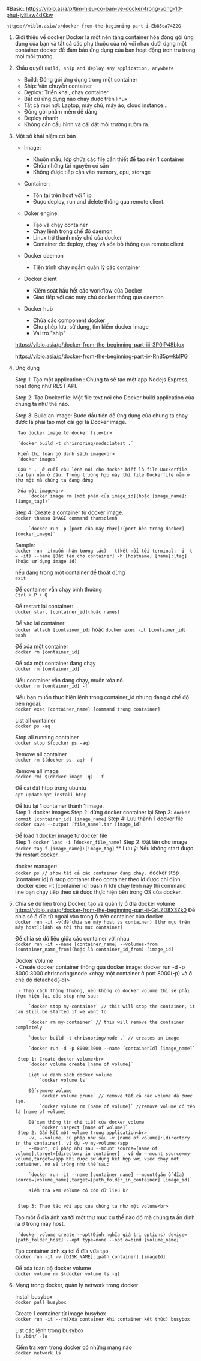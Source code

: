 #Basic:
	https://viblo.asia/p/tim-hieu-co-ban-ve-docker-trong-vong-10-phut-jvElaw4dKkw
	
	https://viblo.asia/p/docker-from-the-beginning-part-i-Eb85oa74Z2G
1. Giới thiệu về docker
	Docker là một nền tảng container hóa đóng gói ứng dụng của bạn và tất cả các phụ thuộc của nó với nhau dưới dạng một container docker
	để đảm bảo ứng dụng của bạn hoạt động trơn tru trong mọi môi trường.

2. Khẩu quyết
	`Build, ship and deploy any application, anywhere`
	+ Build: Đóng gói ứng dụng trong một container
	+ Ship: Vận chuyển container
	+ Deploy: Triển khai, chạy container
	+ Bất cứ ứng dụng nào chạy được trên linux
	+ Tất cả mọi nơi: Laptop, máy chủ, máy ảo, cloud instance... 
	+ Đóng gói phầm mềm dễ dàng
	+ Deploy nhanh
	+ Không cần cấu hình và cái đặt môi trường rườm rà.
	
3. Một số khái niệm cơ bản

	+ Image: 
		- Khuôn mẫu, lớp chứa các file cần thiết để tạo nên 1 container
	  	- Chứa những tài nguyên có sẵn
		- Không được tiếp cận vào memory, cpu, storage
	
	+ Container:
		- Tồn tại trên host với 1 ip
		- Được deploy, run and delete thông qua remote client.
		
	+ Doker engine:
		- Tạo và chạy container
		- Chạy lệnh trong chế độ daemon
		- Linux trở thành máy chủ của docker
		- Container đc deploy, chạy và xóa bỏ thông qua remote client
		
	+ Docker daemon
		- Tiến trình chạy ngầm quản lý các container
		
	+ Docker client
		- Kiểm soát hầu hết các workflow của Docker
		- Giao tiếp với các máy chủ docker thông qua daemon
		
	+ Docker hub
		- Chứa các component docker
		- Cho phép lưu, sử dụng, tìm kiếm docker image
		- Vai trò "ship"
	
		
	https://viblo.asia/p/docker-from-the-beginning-part-iii-3P0lP48blox

	https://viblo.asia/p/docker-from-the-beginning-part-iv-RnB5pwkblPG
4. Ứng dụng<br>

	Step 1: Tạo một application : Chúng ta sẽ tạo một app Nodejs Express, hoạt động như REST API.
	
	Step 2: Tạo Dockerfile: Một file text nói cho Docker build application của chúng ta như thế nào.
	
	Step 3: Build an image: Bước đầu tiên để ứng dụng của chung ta chay được là phải tạo một cái gọi là Docker image.
	
		Tạo docker image từ docker file<br>
		
		`docker build -t chrisnoring/node:latest .`
		
		Hiển thị toàn bộ danh sách image<br>
		`docker images`
		
		Dấu ' .' ở cuối câu lệnh nói cho docker biết là file Dockerfile của bạn nằm ở đâu. Trong trường hợp này thì file Dockerfile nằm ở thư một mà chúng ta đang đứng
		
		Xóa một image<br>
			`docker image rm [môt phần của image_id](hoặc [image_name]:[iamge_tag])`
		
	Step 4: Create a container từ docker image.<br>
			`docker thamso IMAGE command thamsolenh`
			
			`docker run -p [port của máy thực]:[port bên trong docker] [docker_image]`
		
	Sample: <br>
		`docker run -i(muốn nhận tương tác)  -t(kết nối tới terminal: -i -t = -it) --name [Đặt tên cho container] -h [hostname] [name]:[tag](hoặc sử dụng image id)`
	
	nếu đang trong một container để thoát dừng<br>
		`exit`
	
	Để container vẫn chạy bình thường<br>
		`Ctrl + P + Q`
	
	Để restart lại container:<br>
		`docker start [container_id](hoặc names)`
	
	Để vào lại container<br>
		`docker attach [container_id]` hoặc `docker exec -it [container_id] bash`
	
	Để xóa một container<br>
		`docker rm [container_id]`
		
	Để xóa một container đang chạy<br>
		`docker rm [container_id]`
	
	Nếu container vẫn đang chạy, muốn xóa nó.<br>
		`docker rm [container_id] -f`
		
	Nếu bạn muốn thực hiện lệnh trong container_id nhưng đang ở chế độ bên ngoài.<br>
		`docker exec [container_name] [command trong container]`
		
	List all container<br>
		`docker ps -aq`
		
	Stop all running container<br>
		`docker stop $(docker ps -aq)`
		
	Remove all container<br>
		`docker rm $(docker ps -aq) -f`
		
	Remove all image<br>
		`docker rmi $(docker image -q)  -f`
		
	Để cài đặt htop trong ubuntu<br>
		`apt update`
		`apt install htop`
		
	Để lưu lại 1 container thành 1 image.<br>
		Step 1: docker images
		Step 2: dừng docker container lại
		Step 3: `docker commit [container_id] [image_name]`
		Step 4: Lưu thành 1 docker file
			`docker save --output [file_name].tar [image_id]`
		
	Để load 1 docker image từ docker file<br>
		Step 1: `docker load -i [docker_file_name]`
		Step 2: Đặt tên cho image
			`docker tag f [image_name]:[image_tag]`
	** Lưu ý: Nếu không start được thì restart docker.

	docker manager:<br>
		`docker ps // show tất cả các container đang chạy.
		`docker stop [container id] // stop contaner theo container theo id được chỉ định.
		`docker exec -it [container id] bash // khi chạy lệnh này thì command line bạn chạy tiếp theo sẽ được thực hiện bên trong OS của docker.

5. Chia sẻ dữ liệu trong Docker, tạo và quản lý ổ đĩa docker volume
	https://viblo.asia/p/docker-from-the-beginning-part-ii-GrLZD8X3Zk0
	Để chia sẻ ổ đĩa từ ngoài vào trong ổ trên container của docker<br>
		`docker run -it -v(để chia sẻ máy host vs container) [thư mục trên máy host]:[ánh xạ tới thư mục container]`
		
		
	Để chia sẻ dữ liệu giữa các container với nhau<br>
		`docker run -it --name [container_name] --volumes-from [container_name_from](hoặc là container_id_from) [image_id]`
	
	Docker Volume<br>
		- Create docker container thông qua docker image: docker run -d -p 8000:3000 chrisnoring/node        <chạy một container ở port 8000(-p) và ở chế độ detached(-d)>
		
		- Theo cách thông thường, nếu không có docker volume thì sẽ phải thực hiện lại các step như sau:
		
			`docker stop my-container` // this will stop the container, it can still be started if we want to

			`docker rm my-container` // this will remove the container completely

			`docker build -t chrisnoring/node .` // creates an image

			`docker run -d -p 8000:3000 --name [containerId] [image_name]`
	
		Step 1: Create docker volume<br>
			`docker volume create [name of volume]`
			
			Liệt kê danh sách docker volume
				`docker volume ls`
				
			Để remove volume
				`docker volume prune` // remove tất cả các volume đã được tạo.
				`docker volume rm [name of volume]` //remove volume có tên là [name of volume]
				
			Để xem thông tin chi tiết của docker volume
				`docker inspect [name of volume]`
		Step 2: Gắn kết một volume trong application<br>
			-v, —-volume, cú pháp như sau -v [name of volume]:[directory in the container], ví dụ -v my-volume:/app
			--mount, cú pháp như sau --mount source=[name of volume],target=[directory in container] , ví dụ —-mount source=my-volume,target=/app Khi được sử dụng kết hợp với việc chạy một container, nó sẽ trông như thế sau:
			
			`docker run -it --name [container_name] --mount(gán ổ đĩa) source=[volume_name],target=[path_folder_in_container] [image_id]`
		
			Kiểm tra xem volume có còn dữ liệu k?
			
			
		Step 3: Thao tác với app của chúng ta như một volume<br>
		
	Tạo một ổ đĩa ánh xạ tới một thư mục cụ thể nào đó mà chúng ta ấn định ra ở trong máy host.	<br>
	
		`docker volume create --opt(Định nghĩa giá trị options) device=[path_folder_host] --opt type=none --opt o=bind [volume_name]`
		
	Tạo container ánh xạ tơi ổ đĩa vừa tạo<br>
		`docker run -it -v [DISK_NAME]:[path_container] [imageId]`
		
		
	Để xóa toàn bộ docker volume <br>
		`docker volume rm $(docker volume ls -q)`
6. Mạng trong docker, quản lý network trong docker<br>

	Install busybox<br>
		`docker pull busybox`
		
	Create 1 container từ image busybox<br>
		`docker run -it --rm(Xóa container khi container kết thúc) busybox`
		
	List các lệnh trong busybox<br>
		`ls /bin/ -la`
		
	Kiểm tra xem trong docker có những mạng nào<br>
		`docker network ls`
